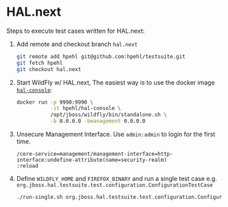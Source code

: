# HAL.next

Steps to execute test cases written for HAL.next:

1. Add remote and checkout branch `hal.next`  
    ```bash
    git remote add hpehl git@github.com:hpehl/testsuite.git
    git fetch hpehl
    git checkout hal.next 
    ```

1. Start WildFly w/ HAL.next,  The easiest way is to use the docker image [`hal-console`](https://hub.docker.com/r/hpehl/hal-console/):  
    ```bash
    docker run -p 9990:9990 \
               -it hpehl/hal-console \
               /opt/jboss/wildfly/bin/standalone.sh \
               -b 0.0.0.0 -bmanagement 0.0.0.0
    ```
    
1. Unsecure Management Interface. Use `admin:admin` to login for the first time.   
    ```
    /core-service=management/management-interface=http-interface:undefine-attribute(name=security-realm)
    :reload
    ```

1. Define `WILDFLY_HOME` and `FIREFOX_BINARY` and run a single test case e.g. `org.jboss.hal.testsuite.test.configuration.ConfigurationTestCase`  
    ```bash
    ./run-single.sh org.jboss.hal.testsuite.test.configuration.ConfigurationTestCase
    ```

